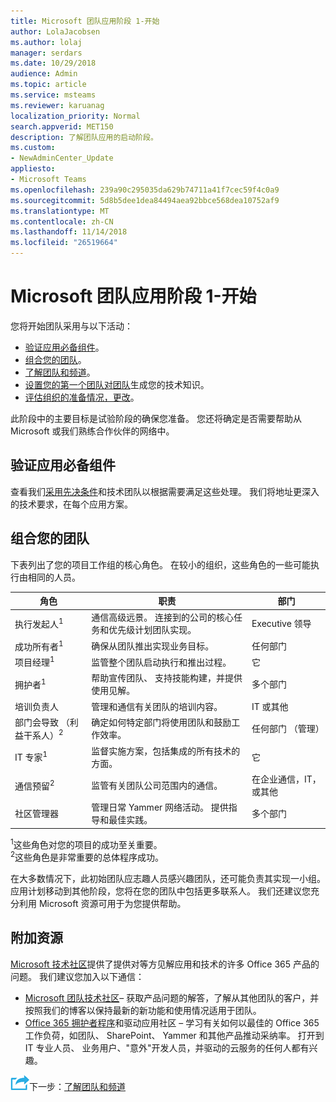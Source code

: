 ```yaml
---
title: Microsoft 团队应用阶段 1-开始
author: LolaJacobsen
ms.author: lolaj
manager: serdars
ms.date: 10/29/2018
audience: Admin
ms.topic: article
ms.service: msteams
ms.reviewer: karuanag
localization_priority: Normal
search.appverid: MET150
description: 了解团队应用的启动阶段。
ms.custom:
- NewAdminCenter_Update
appliesto:
- Microsoft Teams
ms.openlocfilehash: 239a90c295035da629b74711a41f7cec59f4c0a9
ms.sourcegitcommit: 5d8b5dee1dea84494aea92bbce568dea10752af9
ms.translationtype: MT
ms.contentlocale: zh-CN
ms.lasthandoff: 11/14/2018
ms.locfileid: "26519664"
---
```

# <a name="microsoft-teams-adoption-phase-1---start"></a>Microsoft 团队应用阶段 1-开始

您将开始团队采用与以下活动：

- [验证应用必备组件](#validate-adoption-prerequisites)。
- [组合您的团队](#assemble-your-team)。
- [了解团队和频道](teams-adoption-understand-teams-and-channels.md)。
- [设置您的第一个团队对团队](teams-adoption-your-first-teams.md)生成您的技术知识。
- [评估组织的准备情况，更改](teams-adoption-assess-readiness.md)。

此阶段中的主要目标是试验阶段的确保您准备。 您还将确定是否需要帮助从 Microsoft 或我们熟练合作伙伴的网络中。  

## <a name="validate-adoption-prerequisites"></a>验证应用必备组件

查看我们[采用先决条件](teams-adoption-get-started.md#adoption-prerequisites)和技术团队以根据需要满足这些处理。 我们将地址更深入的技术要求，在每个应用方案。

## <a name="assemble-your-team"></a>组合您的团队

下表列出了您的项目工作组的核心角色。 在较小的组织，这些角色的一些可能执行由相同的人员。

| 角色 | 职责 | 部门 |
| ---- | ---------------- | ---------- |
| 执行发起人<sup>1</sup> | 通信高级远景。 连接到的公司的核心任务和优先级计划团队实现。 | Executive 领导 |
| 成功所有者<sup>1</sup> | 确保从团队推出实现业务目标。 | 任何部门 |
| 项目经理<sup>1</sup> | 监管整个团队启动执行和推出过程。 | 它 |
| 拥护者<sup>1</sup> | 帮助宣传团队、 支持技能构建，并提供使用见解。 | 多个部门 |
| 培训负责人 | 管理和通信有关团队的培训内容。 | IT 或其他 |
| 部门会导致 （利益干系人）<sup>2</sup> | 确定如何特定部门将使用团队和鼓励工作效率。 | 任何部门 （管理） |
| IT 专家<sup>1</sup> | 监督实施方案，包括集成的所有技术的方面。 | 它 |
| 通信预留<sup>2</sup> | 监管有关团队公司范围内的通信。 | 在企业通信，IT，或其他 |
| 社区管理器 | 管理日常 Yammer 网络活动。 提供指导和最佳实践。 | 多个部门 |

<sup>1</sup>这些角色对您的项目的成功至关重要。</br>
<sup>2</sup>这些角色是非常重要的总体程序成功。

在大多数情况下，此初始团队应志趣人员感兴趣团队，还可能负责其实现一小组。 应用计划移动到其他阶段，您将在您的团队中包括更多联系人。 我们还建议您充分利用 Microsoft 资源可用于为您提供帮助。 

## <a name="additional-resources"></a>附加资源

[Microsoft 技术社区](https://aka.ms/TechCommunity)提供了提供对等方见解应用和技术的许多 Office 365 产品的问题。 我们建议您加入以下通信：

- [Microsoft 团队技术社区](https://aka.ms/TeamsCommunity)– 获取产品问题的解答，了解从其他团队的客户，并按照我们的博客以保持最新的新功能和使用情况适用于团队。 
- [Office 365 拥护者程序](https://aka.ms/O365Champions)和驱动应用社区 – 学习有关如何以最佳的 Office 365 工作负荷，如团队、 SharePoint、 Yammer 和其他产品推动采纳率。 打开到 IT 专业人员、 业务用户、"意外"开发人员，并驱动的云服务的任何人都有兴趣。  


![下一步步骤图标](media/teams-adoption-next-icon.png)下一步：[了解团队和频道](teams-adoption-understand-teams-and-channels.md)
